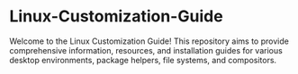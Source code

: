 # Linux-Customization-Guide
Welcome to the Linux Customization Guide! This repository aims to provide comprehensive information, resources, and installation guides for various desktop environments, package helpers, file systems, and compositors.
